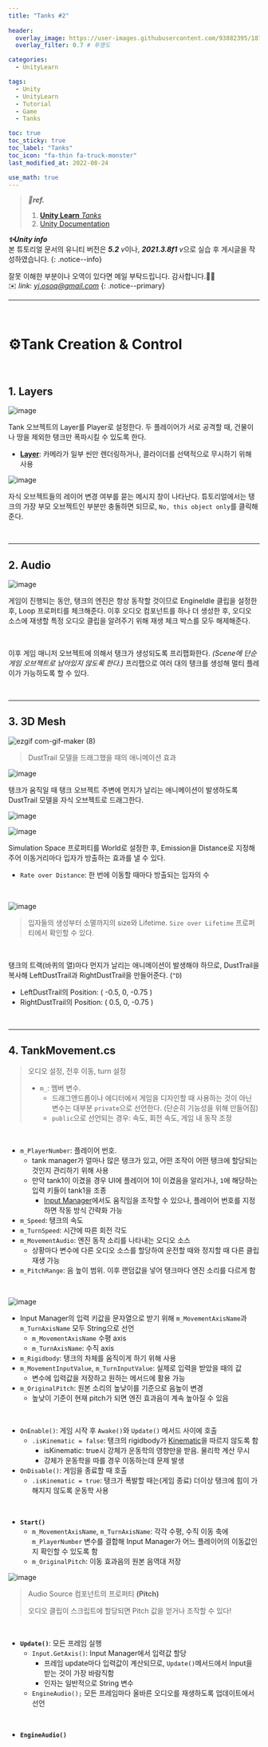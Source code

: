 ```yaml
---
title: "Tanks #2"
 
header:
  overlay_image: https://user-images.githubusercontent.com/93882395/187725371-5ffceddc-c093-4a95-a508-95ba026736d9.jpg
  overlay_filter: 0.7 # 투명도

categories:
  - UnityLearn

tags:
  - Unity
  - UnityLearn
  - Tutorial
  - Game
  - Tanks

toc: true
toc_sticky: true
toc_label: "Tanks"
toc_icon: "fa-thin fa-truck-monster"
last_modified_at: 2022-08-24

use_math: true
---
```




> ***🤍ref.***
>
> 1. [**Unity Learn**  *Tanks*](https://learn.unity.com/project/tanks-tutorial?uv=5.x)
> 2. [Unity Documentation](https://docs.unity3d.com/kr/2021.3/Manual/UnityManual.html)



***✨Unity info***<br> 본 튜토리얼 문서의 유니티 버전은 ***5.2** v*이나, ***2021.3.8f1** v*으로 실습 후 게시글을 작성하였습니다.
{: .notice--info}



잘못 이해한 부분이나 오역이 있다면 메일 부탁드립니다. 감사합니다.🙇‍♀️<br>✉️ *link*: *[yj.osoq@gmail.com](mailto:yj.osoq@gmail.com)*
{: .notice--primary}

---

<br>

# ⚙️Tank Creation & Control

<br>

## 1. **Layers**

![image](https://user-images.githubusercontent.com/93882395/187814762-645c770c-252e-4db4-a3ca-722ed67ccb34.png)

Tank 오브젝트의 Layer를 Player로 설정한다. 두 플레이어가 서로 공격할 때, 건물이나 땅을 제외한 탱크만 폭파시킬 수 있도록 한다.

* **[Layer](https://docs.unity3d.com/kr/2020.3/Manual/Layers.html)**: 카메라가 일부 씬만 렌더링하거나, 콜라이더를 선택적으로 무시하기 위해 사용

![image](https://user-images.githubusercontent.com/93882395/187814907-19183219-47c5-4f57-b214-f4b4b2fd1cf4.png)

자식 오브젝트들의 레이어 변경 여부를 묻는 메시지 창이 나타난다. 튜토리얼에서는 탱크의 가장 부모 오브젝트인 부분만 충돌하면 되므로, `No, this object only`를 클릭해준다.

<br>

---

## 2. Audio

![image](https://user-images.githubusercontent.com/93882395/187821988-04e67665-c802-45ec-9d07-733941ec211c.png)

게임이 진행되는 동안, 탱크의 엔진은 항상 동작할 것이므로 EngineIdle 클립을 설정한 후, Loop 프로퍼티를 체크해준다. 이후 오디오 컴포넌트를 하나 더 생성한 후, 오디오 소스에 재생할 특정 오디오 클립을 알려주기 위해 재생 체크 박스를 모두 해제해준다.

<br>

이후 게임 매니저 오브젝트에 의해서 탱크가 생성되도록 프리팹화한다. *(Scene에 단순 게임 오브젝트로 남아있지 않도록 한다.)* 프리팹으로 여러 대의 탱크를 생성해 멀티 플레이가 가능하도록 할 수 있다.

<br>

---

## 3. 3D Mesh

![ezgif com-gif-maker (8)](https://user-images.githubusercontent.com/93882395/187843104-f5bd10e3-bb1e-488d-beb8-f052272c815a.gif)

> DustTrail 모델을 드래그했을 때의 애니메이션 효과

![image](https://user-images.githubusercontent.com/93882395/187844743-b0d62403-6dcd-4b25-adfe-330ef8db07ea.png)

탱크가 움직일 때 탱크 오브젝트  주변에 먼지가 날리는 애니메이션이 발생하도록 DustTrail 모델을 자식 오브젝트로 드래그한다.

![image](https://user-images.githubusercontent.com/93882395/187844599-85ff46fb-a5c9-41c1-a7d5-d041065fdf73.png)

![image](https://user-images.githubusercontent.com/93882395/187844686-c012a6e2-4334-495b-a976-92c568f54fac.png)

Simulation Space 프로퍼티를 World로 설정한 후, Emission을 Distance로 지정해 주어 이동거리마다 입자가 방출하는 효과를 낼 수 있다.

* `Rate over Distance`: 한 번에 이동할 때마다 방출되는 입자의 수

<br>

![image](https://user-images.githubusercontent.com/93882395/187845224-2f9eb2a1-3bf0-4554-85e4-498482d0c119.png)

> 입자들의 생성부터 소멸까지의 size와 Lifetime. `Size over Lifetime` 프로퍼티에서 확인할 수 있다.

<br>

탱크의 트랙(바퀴의 열)마다 먼지가 날리는 애니메이션이 발생해야 하므로, DustTrail을 복사해 LeftDustTrail과 RightDustTrail을 만들어준다. (`^D`)

* LeftDustTrail의 Position: ( -0.5, 0, -0.75 )
* RightDustTrail의 Position: ( 0.5, 0, -0.75 )

<br>

---

## 4. TankMovement.cs

> 오디오 설정, 전후 이동, turn 설정
>
> * `m_`: 멤버 변수. 
>   * 드래그앤드롭이나 에디터에서 게임을 디자인할 때 사용하는 것이 아닌 변수는 대부분 `private`으로 선언한다. (단순히 기능성을 위해 만들어짐)
>   * `public`으로 선언되는 경우: 속도, 회전 속도, 게임 내 동작 조정

<br>

<script src="https://gist.github.com/yj59/6825cb2ac3a476b6d5685da0cccbe31d.js"></script>

* `m_PlayerNumber`: 플레이어 번호.
  * tank manager가 얼마나 많은 탱크가 있고, 어떤 조작이 어떤 탱크에 할당되는 것인지 관리하기 위해 사용
  * 만약 tank1이 이겼을 경우 UI에 플레이어 1이 이겼음을 알리거나, `1`에 해당하는 입력 키들이 tank1을 조종
    * [Input Manager](https://docs.unity3d.com/kr/2021.3/Manual/class-InputManager.html)에서도 움직임을 조작할 수 있으나, 플레이어 번호를 지정하면 작동 방식 간략화 가능
* `m_Speed`: 탱크의 속도
* `m_TurnSpeed`: 시간에 따른 회전 각도
* `m_MovementAudio`: 엔진 동작 소리를 나타내는 오디오 소스
  * 상황마다 변수에 다른 오디오 소스를 할당하여 운전할 때와 정지할 때 다른 클립 재생 가능
* `m_PitchRange`: 음 높이 범위. 이후 랜덤값을 넣어 탱크마다 엔진 소리를 다르게 함

<br>

![image](https://user-images.githubusercontent.com/93882395/187855641-d9841530-5975-4be5-b3b5-7ad4539a8f26.png)

* Input Manager의 입력 키값을 문자열으로 받기 위해 `m_MovementAxisName`과 `m_TurnAxisName` 모두 String으로 선언
  * `m_MovementAxisName` 수평 axis
  * `m_TurnAxisName`: 수직 axis
* `m_Rigidbody`: 탱크의 차체를 움직이게 하기 위해 사용
* `m_MovementInputValue`, `m_TurnInputValue`: 실제로 입력을 받았을 때의 값
  * 변수에 입력값을 저장하고 원하는 메서드에 활용 가능
* `m_OriginalPitch`: 원본 소리의 높낮이를 기준으로 음높이 변경
  * 높낮이 기준이 현재 pitch가 되면 엔진 효과음이 계속 높아질 수 있음

<br>

<script src="https://gist.github.com/yj59/493c5c98b90216dc0dd33b6fbb1559db.js"></script>



* `OnEnable()`: 게임 시작 후 `Awake()`와 `Update()` 메서드 사이에 호출
  * `.isKinematic = false`: 탱크의 rigidbody가 [Kinematic](https://docs.unity3d.com/kr/2021.3/ScriptReference/Rigidbody-isKinematic.html)을 따르지 않도록 함 
    * isKinematic: true시 강체가 운동학의 영향만을 받음. 물리학 계산 무시
    * 강체가 운동학을 따를 경우 이동하는데 문제 발생
* `OnDisable()`: 게임을 종료할 때 호출
  * `.isKinematic = true`: 탱크가 폭발할 때는(게임 종료) 더이상 탱크에 힘이 가해지지 않도록 운동학 사용

<br>

<script src="https://gist.github.com/yj59/979704746a5bf86930bffdc448f5f887.js"></script>

* **`Start()`**
  * `m_MovementAxisName`, `m_TurnAxisName`: 각각 수평, 수직 이동 축에 `m_PlayerNumber` 변수를 결합해 Input Manager가 어느 플레이어의 이동값인지 확인할 수 있도록 함
  * `m_OriginalPitch`: 이동 효과음의 원본 음역대 저장

![image](https://user-images.githubusercontent.com/93882395/187862392-8f4b2985-f8ac-4944-9a5e-c6aeb292cfbf.png)

> Audio Source 컴포넌트의 프로퍼티 **(Pitch)**
>
> 오디오 클립이  스크립트에 할당되면 Pitch 값을 얻거나 조작할 수 있다!

<br>

* **`Update()`**: 모든 프레임 실행
  * `Input.GetAxis()`: Input Manager에서 입력값 할당
    * 프레임 update마다 입력값이 계산되므로, `Update()`메서드에서 Input을 받는 것이 가장 바람직함
    * 인자는 일반적으로 String 변수
  * `EngineAudio();` 모든 프레임마다 올바른 오디오를 재생하도록 업데이트에서 선언

<br>

<script src="https://gist.github.com/yj59/312b618b2f1283459458741fb3474d49.js"></script>

* **`EngineAudio()`**
